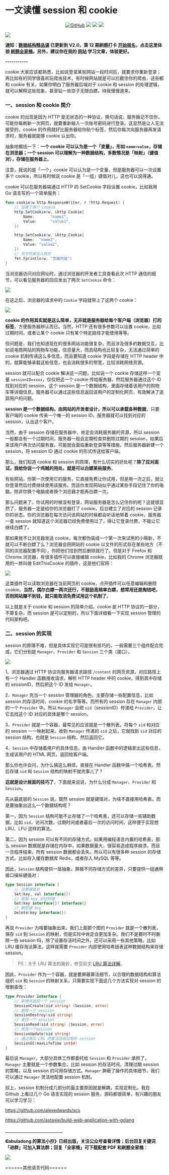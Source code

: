 # 一文读懂 session 和 cookie

<p align='center'>
<a href="https://github.com/labuladong/fucking-algorithm" target="view_window"><img alt="GitHub" src="https://img.shields.io/github/stars/labuladong/fucking-algorithm?label=Stars&style=flat-square&logo=GitHub"></a>
<a href="https://appktavsiei5995.pc.xiaoe-tech.com/index" target="_blank"><img class="my_header_icon" src="https://img.shields.io/static/v1?label=精品课程&message=查看&color=pink&style=flat"></a>
<a href="https://www.zhihu.com/people/labuladong"><img src="https://img.shields.io/badge/%E7%9F%A5%E4%B9%8E-@labuladong-000000.svg?style=flat-square&logo=Zhihu"></a>
<a href="https://space.bilibili.com/14089380"><img src="https://img.shields.io/badge/B站-@labuladong-000000.svg?style=flat-square&logo=Bilibili"></a>
</p>

![](https://labuladong.github.io/algo/images/souyisou1.png)

**通知：[数据结构精品课](https://aep.h5.xeknow.com/s/1XJHEO) 已更新到 V2.0，第 12 期刷题打卡 [开始报名](https://mp.weixin.qq.com/s/eUG2OOzY3k_ZTz-CFvtv5Q)，点击这里体验 [刷题全家桶](https://labuladong.gitee.io/algo/images/others/%E5%85%A8%E5%AE%B6%E6%A1%B6.jpg)。另外，建议你在我的 [网站](https://labuladong.gitee.io/algo/) 学习文章，体验更好。**



**-----------**

cookie 大家应该都熟悉，比如说登录某些网站一段时间后，就要求你重新登录；再比如有的同学很喜欢玩爬虫技术，有时候网站就是可以拦截住你的爬虫，这些都和 cookie 有关。如果你明白了服务器后端对于 cookie 和 session 的处理逻辑，就可以解释这些现象，甚至钻一些空子无限白嫖，待我慢慢道来。

### 一、session 和 cookie 简介

cookie 的出现是因为 HTTP 是无状态的一种协议，换句话说，服务器记不住你，可能你每刷新一次网页，就要重新输入一次账号密码进行登录。这显然是让人无法接受的，cookie 的作用就好比服务器给你贴个标签，然后你每次向服务器再发请求时，服务器就能够 cookie 认出你。

抽象地概括一下：**一个 cookie 可以认为是一个「变量」，形如 `name=value`，存储在浏览器；一个 session 可以理解为一种数据结构，多数情况是「映射」（键值对），存储在服务器上**。

注意，我说的是「一个」cookie 可以认为是一个变量，但是服务器可以一次设置多个 cookie，所以有时候说 cookie 是「一组」键值对儿，这也可以说得通。

cookie 可以在服务器端通过 HTTP 的 SetCookie 字段设置 cookie，比如我用 Go 语言写的一个简单服务：

```go
func cookie(w http.ResponseWriter, r *http.Request) {
    // 设置了两个 cookie 
	http.SetCookie(w, &http.Cookie{
		Name:       "name1",
		Value:      "value1",
	})

	http.SetCookie(w, &http.Cookie{
		Name:  "name2",
		Value: "value2",
	})
    // 将字符串写入网页
	fmt.Fprintln(w, "页面内容")
}
```

当浏览器访问对应网址时，通过浏览器的开发者工具查看此次 HTTP 通信的细节，可以看见服务器的回应发出了两次 `SetCookie` 命令：

![](https://labuladong.github.io/algo/images/session/1.png)

在这之后，浏览器的请求中的 `Cookie` 字段就带上了这两个 cookie：

![](https://labuladong.github.io/algo/images/session/2.png)

**cookie 的作用其实就是这么简单，无非就是服务器给每个客户端（浏览器）打的标签**，方便服务器辨认而已。当然，HTTP 还有很多参数可以设置 cookie，比如过期时间，或者让某个 cookie 只有某个特定路径才能使用等等。

但问题是，我们也知道现在的很多网站功能很复杂，而且涉及很多的数据交互，比如说电商网站的购物车功能，信息量大，而且结构也比较复杂，无法通过简单的 cookie 机制传递这么多信息，而且要知道 cookie 字段是存储在 HTTP header 中的，就算能够承载这些信息，也会消耗很多的带宽，比较消耗网络资源。

session 就可以配合 cookie 解决这一问题，比如说一个 cookie 存储这样一个变量 `sessionID=xxxx`，仅仅把这一个 cookie 传给服务器，然后服务器通过这个 ID 找到对应的 session，这个 session 是一个数据结构，里面存储着该用户的购物车等详细信息，服务器可以通过这些信息返回该用户的定制化网页，有效解决了追踪用户的问题。

**session 是一个数据结构，由网站的开发者设计，所以可以承载各种数据**，只要客户端的 cookie 传来一个唯一的 session ID，服务器就可以找到对应的 session，认出这个客户。

当然，由于 session 存储在服务器中，肯定会消耗服务器的资源，所以 session 一般都会有一个过期时间，服务器一般会定期检查并删除过期的 session，如果后来该用户再次访问服务器，可能就会面临重新登录等等措施，然后服务器新建一个 session，将 session ID 通过 cookie 的形式传送给客户端。

那么，我们知道 cookie 和 session 的原理，有什么切实的好处呢？**除了应对面试，我给你说一个鸡贼的用处，就是可以白嫖某些服务**。

有些网站，你第一次使用它的服务，它直接免费让你试用，但是用一次之后，就让你登录然后付费继续使用该服务。而且你发现网站似乎通过某些手段记住了你的电脑，除非你换个电脑或者换个浏览器才能再白嫖一次。

那么问题来了，你试用的时候没有登录，网站服务器是怎么记住你的呢？这就很显然了，服务器一定是给你的浏览器打了 cookie，后台建立了对应的 session 记录你的状态。你的浏览器在每次访问该网站的时候都会听话地带着 cookie，服务器一查 session 就知道这个浏览器已经免费使用过了，得让它登录付费，不能让它继续白嫖了。

那如果我不让浏览器发送 cookie，每次都伪装成一个第一次来试用的小萌新，不就可以不断白嫖了么？浏览器会把网站的 cookie 以文件的形式存在某些地方（不同的浏览器配置不同），你把他们找到然后删除就行了。但是对于 Firefox 和 Chrome 浏览器，有很多插件可以直接编辑 cookie，比如我的 Chrome 浏览器就用的一款叫做 EditThisCookie 的插件，这是他们官网：

![](https://labuladong.github.io/algo/images/session/3.png)

这类插件可以读取浏览器在当前网页的 cookie，点开插件可以任意编辑和删除 cookie。**当然，偶尔白嫖一两次还行，不鼓励高频率白嫖，想常用还是掏钱吧，否则网站赚不到钱，就只能取消免费试用这个机制了**。

以上就是关于 cookie 和 session 的简单介绍，cookie 是 HTTP 协议的一部分，不算复杂，而 session 是可以定制的，所以下面详细看一下实现 session 管理的代码架构吧。

### 二、session 的实现

session 的原理不难，但是具体实现它可是很有技巧的，一般需要三个组件配合完成，它们分别是 `Manager`、`Provider` 和 `Session` 三个类（接口）。

![](https://labuladong.github.io/algo/images/session/4.jpg)

1、浏览器通过 HTTP 协议向服务器请求路径 `/content` 的网页资源，对应路径上有一个 Handler 函数接收请求，解析 HTTP header 中的 cookie，得到其中存储的 sessionID，然后把这个 ID 发给 `Manager`。

2、`Manager` 充当一个 session 管理器的角色，主要存储一些配置信息，比如 session 的存活时间，cookie 的名字等等。而所有的 session 存在 `Manager` 内部的一个 `Provider` 中。所以 `Manager` 会把 `sid`（sessionID）传递给 `Provider`，让它去找这个 ID 对应的具体是哪个 session。

3、`Provider` 就是一个容器，最常见的应该就是一个散列表，将每个 `sid` 和对应的 session 一一映射起来。收到 `Manager` 传递的 `sid` 之后，它就找到 `sid` 对应的 session 结构，也就是 `Session` 结构，然后返回它。

4、`Session` 中存储着用户的具体信息，由 Handler 函数中的逻辑拿出这些信息，生成该用户的 HTML 网页，返回给客户端。

那么你也许会问，为什么搞这么麻烦，直接在 Handler 函数中搞一个哈希表，然后存储 `sid` 和 `Session` 结构的映射不就完事儿了？

**这就是设计层面的技巧了**，下面就来说说，为什么分成 `Manager`、`Provider` 和 `Session`。

先从最底层的 `Session` 说。既然 session 就是键值对，为啥不直接用哈希表，而是要抽象出这么一个数据结构呢？

第一，因为 `Session` 结构可能不止存储了一个哈希表，还可以存储一些辅助数据，比如 `sid`，访问次数，过期时间或者最后一次的访问时间，这样便于实现想 LRU、LFU 这样的算法。

第二，因为 session 可以有不同的存储方式。如果用编程语言内置的哈希表，那么 session 数据就是存储在内存中，如果数据量大，很容易造成程序崩溃，而且一旦程序结束，所有 session 数据都会丢失。所以可以有很多种 session 的存储方式，比如存入缓存数据库 Redis，或者存入 MySQL 等等。

因此，`Session` 结构提供一层抽象，屏蔽不同存储方式的差异，只要提供一组通用接口操纵键值对：

```go
type Session interface {
    // 设置键值对
    Set(key, val interface{})
    // 获取 key 对应的值
    Get(key interface{}) interface{}
    // 删除键 key
	Delete(key interface{})
}
```

再说 `Provider` 为啥要抽象出来。我们上面那个图的 `Provider` 就是一个散列表，保存 `sid` 到 `Session` 的映射，但是实际中肯定会更加复杂。我们不是要时不时删除一些 session 吗，除了设置存活时间之外，还可以采用一些其他策略，比如 LRU 缓存淘汰算法，这样就需要 `Provider` 内部使用哈希链表这种数据结构来存储 session。

> PS：关于 LRU 算法的奥妙，参见前文 [LRU 算法详解](https://labuladong.github.io/article/fname.html?fname=LRU算法)。

因此，`Provider` 作为一个容器，就是要屏蔽算法细节，以合理的数据结构和算法组织 `sid` 和 `Session` 的映射关系，只需要实现下面这几个方法实现对 session 的增删查改：

```go
type Provider interface {
    // 新增并返回一个 session
    SessionCreate(sid string) (Session, error)
    // 删除一个 session
    SessionDestroy(sid string)
    // 查找一个 session
    SessionRead(sid string) (Session, error)
    // 修改一个session
    SessionUpdate(sid string)
    // 通过类似 LRU 的算法回收过期的 session
	SessionGC(maxLifeTime int64)
}
```

最后说 `Manager`，大部分具体工作都委托给 `Session` 和 `Provider` 承担了，`Manager` 主要就是一个参数集合，比如 session 的存活时间，清理过期 session 的策略，以及 session 的可用存储方式。`Manager` 屏蔽了操作的具体细节，我们可以通过 `Manager` 灵活地配置 session 机制。

综上，session 机制分成几部分的最主要原因就是解耦，实现定制化。我在 Github 上看过几个 Go 语言实现的 session 服务，源码都很简单，有兴趣的朋友可以学习学习：

https://github.com/alexedwards/scs

https://github.com/astaxie/build-web-application-with-golang





**＿＿＿＿＿＿＿＿＿＿＿＿＿**

**《labuladong 的算法小抄》已经出版，关注公众号查看详情；后台回复关键词「**进群**」可加入算法群；回复「**全家桶**」可下载配套 PDF 和刷题全家桶**：

![](https://labuladong.github.io/algo/images/souyisou2.png)

======其他语言代码======